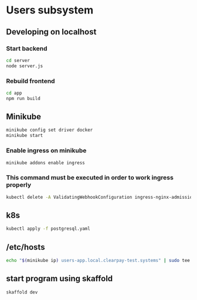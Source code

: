 # Users subsystem

## Developing on localhost
### Start backend
```sh
cd server
node server.js
````
### Rebuild frontend
```sh
cd app
npm run build
````

## Minikube
```sh
minikube config set driver docker
minikube start
````
### Enable ingress on minikube
```sh
minikube addons enable ingress
````
### This command must be executed in order to work ingress properly
```sh
kubectl delete -A ValidatingWebhookConfiguration ingress-nginx-admission
````

## k8s
```sh
kubectl apply -f postgresql.yaml
````

## /etc/hosts
```sh
echo "$(minikube ip) users-app.local.clearpay-test.systems" | sudo tee -a /etc/hosts
````

## start program using skaffold
```sh
skaffold dev
````
